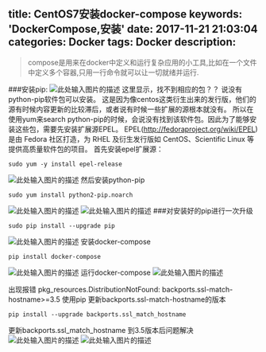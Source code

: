 ﻿title: CentOS7安装docker-compose
keywords: 'DockerCompose,安装'
date: 2017-11-21 21:03:04
categories: Docker 
tags: Docker
description:
---
<blockquote class="blockquote-center">
compose是用来在docker中定义和运行复杂应用的小工具,比如在一个文件中定义多个容器,只用一行命令就可以让一切就绪并运行.
</blockquote>



<!--more-->
###安装pip:
![此处输入图片的描述][1]
这里显示，找不到相应的包？？
说没有python-pip软件包可以安装。
这是因为像centos这类衍生出来的发行版，他们的源有时候内容更新的比较滞后，或者说有时候一些扩展的源根本就没有。
所以在使用yum来search python-pip的时候，会说没有找到该软件包。因此为了能够安装这些包，需要先安装扩展源EPEL。
EPEL(http://fedoraproject.org/wiki/EPEL) 是由 Fedora 社区打造，为 RHEL 及衍生发行版如 CentOS、Scientific Linux 等提供高质量软件包的项目。
首先安装epel扩展源：
  ```
sudo yum -y install epel-release
  ```
  ![此处输入图片的描述][2]
然后安装python-pip
  ```
sudo yum install python2-pip.noarch
  ```
  ![此处输入图片的描述][3]
  ![此处输入图片的描述][4]
###对安装好的pip进行一次升级
  ```
sudo pip install --upgrade pip
  ```
  ![此处输入图片的描述][5]
安装docker-compose
  ```
pip install docker-compose
  ```
  ![此处输入图片的描述][6]
运行docker-compose
![此处输入图片的描述][7]
 
出现报错
pkg_resources.DistributionNotFound: backports.ssl-match-hostname>=3.5
使用pip 更新backports.ssl-match-hostname的版本
  ```
pip install --upgrade backports.ssl_match_hostname
  ```
更新backports.ssl_match_hostname 到3.5版本后问题解决
![此处输入图片的描述][8]
![此处输入图片的描述][9]


  [1]: http://ojb6w1er1.bkt.clouddn.com/%E5%AE%89%E8%A3%85dockercompose.png
  [2]: http://ojb6w1er1.bkt.clouddn.com/%E5%AE%89%E8%A3%85dockercompose2.png
  [3]: http://ojb6w1er1.bkt.clouddn.com/%E5%AE%89%E8%A3%85dockercompose3.png
  [4]: http://ojb6w1er1.bkt.clouddn.com/%E5%AE%89%E8%A3%85dockercompose4.png
  [5]: http://ojb6w1er1.bkt.clouddn.com/%E5%AE%89%E8%A3%85dockercompose5.png
  [6]: http://ojb6w1er1.bkt.clouddn.com/%E5%AE%89%E8%A3%85dockercompose6.png
  [7]: http://ojb6w1er1.bkt.clouddn.com/%E5%AE%89%E8%A3%85dockercompose7.png
  [8]: http://ojb6w1er1.bkt.clouddn.com/%E5%AE%89%E8%A3%85dockercompose8.png
  [9]: http://ojb6w1er1.bkt.clouddn.com/%E5%AE%89%E8%A3%85dockercompose9.png